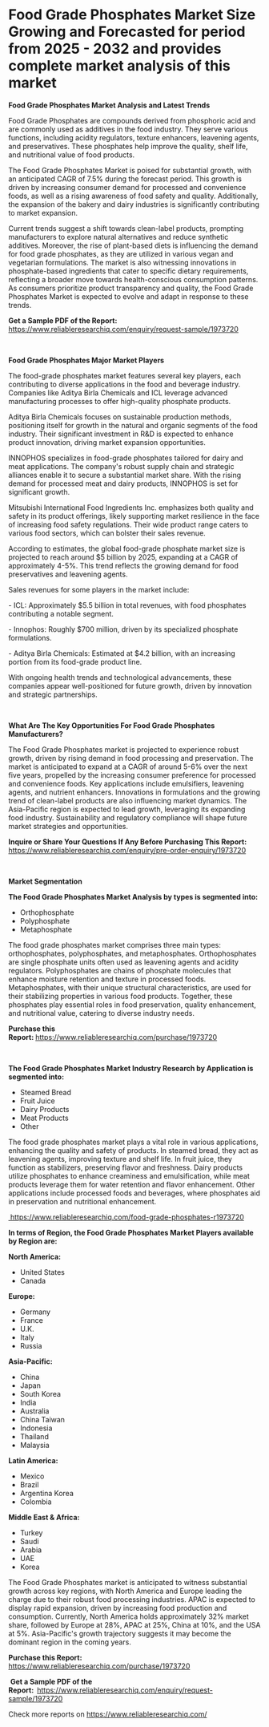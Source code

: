 <p><h1>Food Grade Phosphates Market Size Growing and Forecasted for period from 2025 - 2032 and provides complete market analysis of this market</h1></p><p><strong>Food Grade Phosphates Market Analysis and Latest Trends</strong></p>
<p><p>Food Grade Phosphates are compounds derived from phosphoric acid and are commonly used as additives in the food industry. They serve various functions, including acidity regulators, texture enhancers, leavening agents, and preservatives. These phosphates help improve the quality, shelf life, and nutritional value of food products.</p><p>The Food Grade Phosphates Market is poised for substantial growth, with an anticipated CAGR of 7.5% during the forecast period. This growth is driven by increasing consumer demand for processed and convenience foods, as well as a rising awareness of food safety and quality. Additionally, the expansion of the bakery and dairy industries is significantly contributing to market expansion. </p><p>Current trends suggest a shift towards clean-label products, prompting manufacturers to explore natural alternatives and reduce synthetic additives. Moreover, the rise of plant-based diets is influencing the demand for food grade phosphates, as they are utilized in various vegan and vegetarian formulations. The market is also witnessing innovations in phosphate-based ingredients that cater to specific dietary requirements, reflecting a broader move towards health-conscious consumption patterns. As consumers prioritize product transparency and quality, the Food Grade Phosphates Market is expected to evolve and adapt in response to these trends.</p></p>
<p><strong>Get a Sample PDF of the Report:&nbsp;</strong> <a href="https://www.reliableresearchiq.com/enquiry/request-sample/1973720?utm_campaign=2458&utm_medium=2&utm_source=Github&utm_content=ia&utm_term=07042025&utm_id=food-grade-phosphates">https://www.reliableresearchiq.com/enquiry/request-sample/1973720</a></p>
<p>&nbsp;</p>
<p><strong>Food Grade Phosphates Major Market Players</strong></p>
<p><p>The food-grade phosphates market features several key players, each contributing to diverse applications in the food and beverage industry. Companies like Aditya Birla Chemicals and ICL leverage advanced manufacturing processes to offer high-quality phosphate products. </p><p>Aditya Birla Chemicals focuses on sustainable production methods, positioning itself for growth in the natural and organic segments of the food industry. Their significant investment in R&D is expected to enhance product innovation, driving market expansion opportunities.</p><p>INNOPHOS specializes in food-grade phosphates tailored for dairy and meat applications. The company's robust supply chain and strategic alliances enable it to secure a substantial market share. With the rising demand for processed meat and dairy products, INNOPHOS is set for significant growth.</p><p>Mitsubishi International Food Ingredients Inc. emphasizes both quality and safety in its product offerings, likely supporting market resilience in the face of increasing food safety regulations. Their wide product range caters to various food sectors, which can bolster their sales revenue.</p><p>According to estimates, the global food-grade phosphate market size is projected to reach around $5 billion by 2025, expanding at a CAGR of approximately 4-5%. This trend reflects the growing demand for food preservatives and leavening agents.</p><p>Sales revenues for some players in the market include:</p><p>- ICL: Approximately $5.5 billion in total revenues, with food phosphates contributing a notable segment.</p><p>- Innophos: Roughly $700 million, driven by its specialized phosphate formulations.</p><p>- Aditya Birla Chemicals: Estimated at $4.2 billion, with an increasing portion from its food-grade product line. </p><p>With ongoing health trends and technological advancements, these companies appear well-positioned for future growth, driven by innovation and strategic partnerships.</p></p>
<p>&nbsp;</p>
<p><strong>What Are The Key Opportunities For Food Grade Phosphates Manufacturers?</strong></p>
<p><p>The Food Grade Phosphates market is projected to experience robust growth, driven by rising demand in food processing and preservation. The market is anticipated to expand at a CAGR of around 5-6% over the next five years, propelled by the increasing consumer preference for processed and convenience foods. Key applications include emulsifiers, leavening agents, and nutrient enhancers. Innovations in formulations and the growing trend of clean-label products are also influencing market dynamics. The Asia-Pacific region is expected to lead growth, leveraging its expanding food industry. Sustainability and regulatory compliance will shape future market strategies and opportunities.</p></p>
<p><strong>Inquire or Share Your Questions If Any Before Purchasing This Report:</strong> <a href="https://www.reliableresearchiq.com/enquiry/pre-order-enquiry/1973720?utm_campaign=2458&utm_medium=2&utm_source=Github&utm_content=ia&utm_term=07042025&utm_id=food-grade-phosphates">https://www.reliableresearchiq.com/enquiry/pre-order-enquiry/1973720</a></p>
<p>&nbsp;</p>
<p><strong>Market Segmentation</strong></p>
<p><strong>The Food Grade Phosphates Market Analysis by types is segmented into:</strong></p>
<p><ul><li>Orthophosphate</li><li>Polyphosphate</li><li>Metaphosphate</li></ul></p>
<p><p>The food grade phosphates market comprises three main types: orthophosphates, polyphosphates, and metaphosphates. Orthophosphates are single phosphate units often used as leavening agents and acidity regulators. Polyphosphates are chains of phosphate molecules that enhance moisture retention and texture in processed foods. Metaphosphates, with their unique structural characteristics, are used for their stabilizing properties in various food products. Together, these phosphates play essential roles in food preservation, quality enhancement, and nutritional value, catering to diverse industry needs.</p></p>
<p><strong>Purchase this Report:&nbsp;</strong><a href="https://www.reliableresearchiq.com/purchase/1973720?utm_campaign=2458&utm_medium=2&utm_source=Github&utm_content=ia&utm_term=07042025&utm_id=food-grade-phosphates">https://www.reliableresearchiq.com/purchase/1973720</a></p>
<p>&nbsp;</p>
<p><strong>The Food Grade Phosphates Market Industry Research by Application is segmented into:</strong></p>
<p><ul><li>Steamed Bread</li><li>Fruit Juice</li><li>Dairy Products</li><li>Meat Products</li><li>Other</li></ul></p>
<p><p>The food grade phosphates market plays a vital role in various applications, enhancing the quality and safety of products. In steamed bread, they act as leavening agents, improving texture and shelf life. In fruit juice, they function as stabilizers, preserving flavor and freshness. Dairy products utilize phosphates to enhance creaminess and emulsification, while meat products leverage them for water retention and flavor enhancement. Other applications include processed foods and beverages, where phosphates aid in preservation and nutritional enhancement.</p></p>
<p><a href="https://www.reliableresearchiq.com/food-grade-phosphates-r1973720?utm_campaign=2458&utm_medium=2&utm_source=Github&utm_content=ia&utm_term=07042025&utm_id=food-grade-phosphates">&nbsp;https://www.reliableresearchiq.com/food-grade-phosphates-r1973720</a></p>
<p><strong>In terms of Region, the Food Grade Phosphates Market Players available by Region are:</strong></p>
<p>
    <p> <strong> North America: </strong>
        <ul>
            <li>United States</li>
            <li>Canada</li>
        </ul>
        </p> 
    <p> <strong> Europe: </strong>
        <ul>
            <li>Germany</li>
            <li>France</li>
            <li>U.K.</li>
            <li>Italy</li>
            <li>Russia</li>
        </ul>
        </p> 
    <p> <strong> Asia-Pacific: </strong>
        <ul>
            <li>China</li>
            <li>Japan</li>
            <li>South Korea</li>
            <li>India</li>
            <li>Australia</li>
            <li>China Taiwan</li>
            <li>Indonesia</li>
            <li>Thailand</li>
            <li>Malaysia</li>
        </ul>
        </p> 
    <p> <strong> Latin America: </strong>
        <ul>
            <li>Mexico</li>
            <li>Brazil</li>
            <li>Argentina Korea</li>
            <li>Colombia</li>
        </ul>
        </p> 
    <p> <strong> Middle East & Africa: </strong>
        <ul>
            <li>Turkey</li>
            <li>Saudi</li>
            <li>Arabia</li>
            <li>UAE</li>
            <li>Korea</li>
        </ul>
    </p>
    </p>
<p><p>The Food Grade Phosphates market is anticipated to witness substantial growth across key regions, with North America and Europe leading the charge due to their robust food processing industries. APAC is expected to display rapid expansion, driven by increasing food production and consumption. Currently, North America holds approximately 32% market share, followed by Europe at 28%, APAC at 25%, China at 10%, and the USA at 5%. Asia-Pacific's growth trajectory suggests it may become the dominant region in the coming years.</p></p>
<p><strong>Purchase this Report: </strong><a href="https://www.reliableresearchiq.com/purchase/1973720?utm_campaign=2458&utm_medium=2&utm_source=Github&utm_content=ia&utm_term=07042025&utm_id=food-grade-phosphates">https://www.reliableresearchiq.com/purchase/1973720</a></p>
<p>&nbsp;<strong>Get a Sample PDF of the Report:&nbsp;&nbsp;</strong><a href="https://www.reliableresearchiq.com/enquiry/request-sample/1973720?utm_campaign=2458&utm_medium=2&utm_source=Github&utm_content=ia&utm_term=07042025&utm_id=food-grade-phosphates">https://www.reliableresearchiq.com/enquiry/request-sample/1973720</a></p>
<p><strong></strong></p>
<p>Check more reports on <a href="https://www.reliableresearchiq.com/?utm_campaign=2458&utm_medium=2&utm_source=Github&utm_content=ia&utm_term=07042025&utm_id=food-grade-phosphates">https://www.reliableresearchiq.com/</a></p>